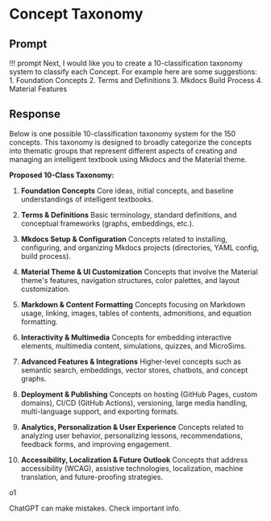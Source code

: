# Concept Taxonomy

## Prompt

!!! prompt
    Next, I would like you to create a 10-classification taxonomy system to classify each Concept. For example here are some suggestions: 1. Foundation Concepts 2. Terms and Definitions 3. Mkdocs Build Process 4. Material Features

## Response

Below is one possible 10-classification taxonomy system for the 150 concepts. This taxonomy is designed to broadly categorize the concepts into thematic groups that represent different aspects of creating and managing an intelligent textbook using Mkdocs and the Material theme.

**Proposed 10-Class Taxonomy:**

1.  **Foundation Concepts**
    Core ideas, initial concepts, and baseline understandings of intelligent textbooks.

2.  **Terms & Definitions**
    Basic terminology, standard definitions, and conceptual frameworks (graphs, embeddings, etc.).

3.  **Mkdocs Setup & Configuration**
    Concepts related to installing, configuring, and organizing Mkdocs projects (directories, YAML config, build process).

4.  **Material Theme & UI Customization**
    Concepts that involve the Material theme's features, navigation structures, color palettes, and layout customization.

5.  **Markdown & Content Formatting**
    Concepts focusing on Markdown usage, linking, images, tables of contents, admonitions, and equation formatting.

6.  **Interactivity & Multimedia**
    Concepts for embedding interactive elements, multimedia content, simulations, quizzes, and MicroSims.

7.  **Advanced Features & Integrations**
    Higher-level concepts such as semantic search, embeddings, vector stores, chatbots, and concept graphs.

8.  **Deployment & Publishing**
    Concepts on hosting (GitHub Pages, custom domains), CI/CD (GitHub Actions), versioning, large media handling, multi-language support, and exporting formats.

9.  **Analytics, Personalization & User Experience**
    Concepts related to analyzing user behavior, personalizing lessons, recommendations, feedback forms, and improving engagement.

10.  **Accessibility, Localization & Future Outlook**
    Concepts that address accessibility (WCAG), assistive technologies, localization, machine translation, and future-proofing strategies.

o1

ChatGPT can make mistakes. Check important info.